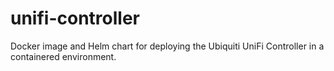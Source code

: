 # unifi-controller
Docker image and Helm chart for deploying the Ubiquiti UniFi Controller in a containered environment.
